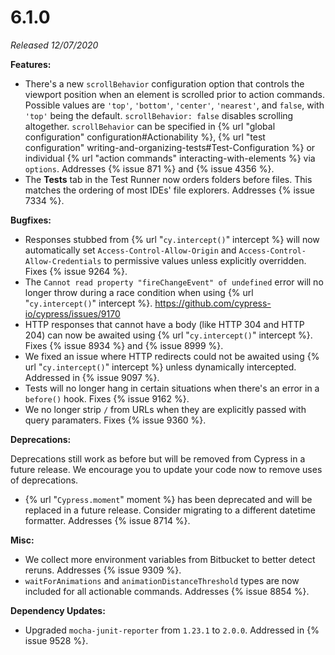 # 6.1.0

*Released 12/07/2020*

**Features:**

- There's a new `scrollBehavior` configuration option that controls the viewport position when an element is scrolled prior to action commands. Possible values are `'top'`, `'bottom'`, `'center'`, `'nearest'`, and `false`, with `'top'` being the default. `scrollBehavior: false` disables scrolling altogether. `scrollBehavior` can be specified in {% url "global configuration" configuration#Actionability %}, {% url "test configuration" writing-and-organizing-tests#Test-Configuration %} or individual {% url "action commands" interacting-with-elements %} via `options`. Addresses {% issue 871 %} and {% issue 4356 %}.
- The **Tests** tab in the Test Runner now orders folders before files. This matches the ordering of most IDEs' file explorers. Addresses {% issue 7334 %}.

**Bugfixes:**

- Responses stubbed from {% url "`cy.intercept()`" intercept %} will now automatically set `Access-Control-Allow-Origin` and `Access-Control-Allow-Credentials` to permissive values unless explicitly overridden. Fixes {% issue 9264 %}.
- The `Cannot read property "fireChangeEvent" of undefined` error will no longer throw during a race condition when using {% url "`cy.intercept()`" intercept %}. https://github.com/cypress-io/cypress/issues/9170
- HTTP responses that cannot have a body (like HTTP 304 and HTTP 204) can now be awaited using {% url "`cy.intercept()`" intercept %}. Fixes {% issue 8934 %} and {% issue 8999 %}.
- We fixed an issue where HTTP redirects could not be awaited using {% url "`cy.intercept()`" intercept %} unless dynamically intercepted. Addressed in {% issue 9097 %}.
- Tests will no longer hang in certain situations when there's an error in a `before()` hook. Fixes {% issue 9162 %}.
- We no longer strip `/` from URLs when they are explicitly passed with query paramaters. Fixes {% issue 9360 %}.

**Deprecations:**

Deprecations still work as before but will be removed from Cypress in a future release. We encourage you to update your code now to remove uses of deprecations.

- {% url "`Cypress.moment`" moment %} has been deprecated and will be replaced in a future release. Consider migrating to a different datetime formatter. Addresses {% issue 8714 %}.

**Misc:**

- We collect more environment variables from Bitbucket to better detect reruns. Addresses {% issue 9309 %}.
- `waitForAnimations` and `animationDistanceThreshold` types are now included for all actionable commands. Addresses {% issue 8854 %}.

**Dependency Updates:**

- Upgraded `mocha-junit-reporter` from `1.23.1` to `2.0.0`. Addressed in {% issue 9528 %}.
